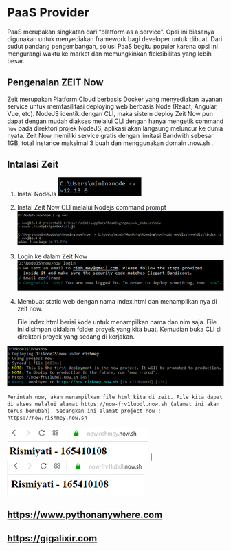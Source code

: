 # PaaS Provider

PaaS merupakan singkatan dari “platform as a service”. Opsi ini biasanya digunakan untuk menyediakan framework bagi developer untuk dibuat. Dari sudut pandang pengembangan, solusi PaaS begitu populer karena opsi ini mengurangi waktu ke market dan memungkinkan fleksibilitas yang lebih besar.

## Pengenalan ZEIT Now

Zeit merupakan Platform Cloud berbasis Docker yang menyediakan layanan service untuk memfasilitasi deploying web berbasis Node (React, Angular, Vue, etc).
NodeJS identik dengan CLI, maka sistem deploy Zeit Now pun dapat dengan mudah diakses melalui CLI dengan hanya mengetik command `now` pada direktori projek NodeJS, aplikasi akan langsung meluncur ke dunia nyata. Zeit Now memiliki service gratis dengan limitasi Bandwith sebesar 1GB, total instance maksimal 3 buah dan menggunakan domain .now.sh .

## Intalasi Zeit

1. Instal NodeJs
 ![](img/zeit/instal_node.png)
2. Instal Zeit Now CLI melalui Nodejs command prompt
 ![](img/zeit/instal_now1.png)

3. Login ke dalam Zeit Now
 ![](img/zeit/instal_now2.png)

3. Membuat static web dengan nama index.html dan menampilkan nya di zeit now.

    File index.html berisi kode untuk menampilkan nama dan nim saja. File ini disimpan didalam folder proyek yang kita buat. Kemudian buka CLI di direktori proyek yang sedang di kerjakan. 

 ![](img/zeit/static_web1.png)

    Perintah now, akan menampilkan file html kita di zeit. File kita dapat di akses melalui alamat https://now-frv1lubdl.now.sh (alamat ini akan terus berubah). Sedangkan ini alamat project now : https://now.rishmey.now.sh

 ![](img/zeit/static_web2.png) | ![](img/zeit/static_web3.png)





## https://www.pythonanywhere.com


## https://gigalixir.com